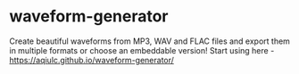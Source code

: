 # waveform-generator
Create beautiful waveforms from MP3, WAV and FLAC files and export them in multiple formats or choose an embeddable version! Start using here - https://aqiulc.github.io/waveform-generator/
